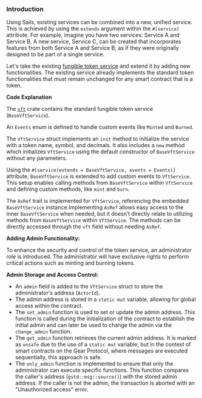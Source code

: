### Introduction
Using Sails, existing services can be combined into a new, unified service. This is achieved by using the `extends` argument within the `#[service]` attribute. For example, imagine you have two services: Service A and Service B. A new service, Service C, can be created that incorporates features from both Service A and Service B, as if they were originally designed to be part of a single service.

Let's take the existing [fungible token service](https://github.com/gear-foundation/standards/tree/master/vft-service) and extend it by adding new functionalities. The existing service already implements the standard token functionalities that must remain unchanged for any smart contract that is a token.

**Code Explanation**

The [`vft`](https://github.com/gear-foundation/standards/tree/master/vft-service) crate contains the standard fungible token service (`BaseVftService`). 

An `Events` enum is defined to handle custom events like `Minted` and `Burned`.

The `VftService` struct implements an `init` method to initialize the service with a token name, symbol, and decimals. It also includes a `new` method which initializes `VftService` using the default constructor of `BaseVftService` without any parameters.

Using the `#[service(extends = BaseVftService, events = Events)]` attribute, `BaseVftService` is extended to add custom events to `VftService`. This setup enables calling methods from `BaseVftService` within `VftService` and defining custom methods, like `mint` and `burn`.

The `AsRef` trait is implemented for `VftService`, referencing the embedded `BaseVftService` instance.Implementing `AsRef` allows easy access to the inner `BaseVftService` when needed, but it doesn’t directly relate to utilizing methods from `BaseVftService` within `VftService`. The methods can be directly accessed through the `vft` field without needing `AsRef`.

**Adding Admin Functionality:**

To enhance the security and control of the token service, an administrator role is introduced. The administrator will have exclusive rights to perform critical actions such as minting and burning tokens.

**Admin Storage and Access Control:**

- An `admin` field is added to the `VftService` struct to store the administrator's address (`ActorId`).
- The admin address is stored in a `static mut` variable, allowing for global access within the contract.
- The `set_admin` function is used to set or update the admin address. This function is called during the initialization of the contract to establish the initial admin and can later be used to change the admin via the `change_admin` function.
- The `get_admin` function retrieves the current admin address. It is marked as `unsafe` due to the use of a `static mut` variable, but in the context of smart contracts on the Gear Protocol, where messages are executed sequentially, this approach is safe.
- The `only_admin` function is implemented to ensure that only the administrator can execute specific functions. This function compares the caller's address (`gstd::msg::source()`) with the stored admin address. If the caller is not the admin, the transaction is aborted with an "Unauthorized access" error.